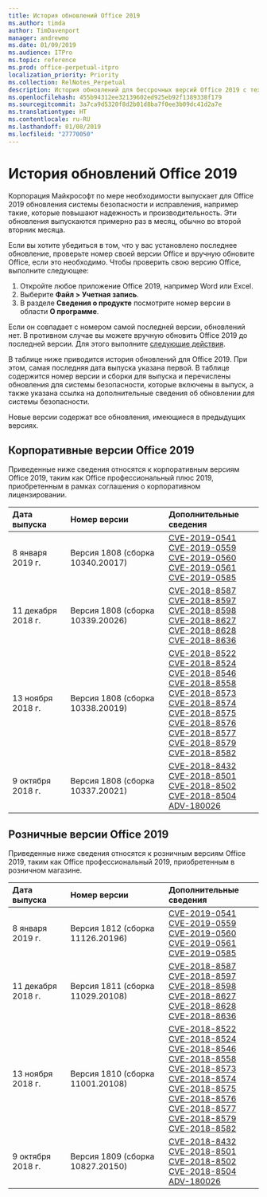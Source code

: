 ```yaml
---
title: История обновлений Office 2019
ms.author: timda
author: TimDavenport
manager: andrewmo
ms.date: 01/09/2019
ms.audience: ITPro
ms.topic: reference
ms.prod: office-perpetual-itpro
localization_priority: Priority
ms.collection: RelNotes_Perpetual
description: История обновлений для бессрочных версий Office 2019 с технологией "нажми и работай" для ИТ-специалистов
ms.openlocfilehash: 455b94312ee32139602ed925eb92f1389338f179
ms.sourcegitcommit: 3a7ca9d5320f8d2b01d8ba7f0ee3b09dc41d2a7e
ms.translationtype: HT
ms.contentlocale: ru-RU
ms.lasthandoff: 01/08/2019
ms.locfileid: "27770050"
---
```

# <a name="update-history-for-office-2019"></a>История обновлений Office 2019

Корпорация Майкрософт по мере необходимости выпускает для Office 2019 обновления системы безопасности и исправления, например такие, которые повышают надежность и производительность. Эти обновления выпускаются примерно раз в месяц, обычно во второй вторник месяца.

Если вы хотите убедиться в том, что у вас установлено последнее обновление, проверьте номер своей версии Office и вручную обновите Office, если это необходимо. Чтобы проверить свою версию Office, выполните следующее:

  1.    Откройте любое приложение Office 2019, например Word или Excel.
  2.    Выберите **Файл > Учетная запись**.
  3.    В разделе **Сведения о продукте** посмотрите номер версии в области **О программе**.

Если он совпадает с номером самой последней версии, обновлений нет. В противном случае вы можете вручную обновить Office 2019 до последней версии. Для этого выполните [следующие действия](https://support.office.com/article/2ab296f3-7f03-43a2-8e50-46de917611c5).


В таблице ниже приводится история обновлений для Office 2019. При этом, самая последняя дата выпуска указана первой. В таблице содержится номер версии и сборки для выпуска и перечислены обновления для системы безопасности, которые включены в выпуск, а также указана ссылка на дополнительные сведения об обновлении для системы безопасности.

Новые версии содержат все обновления, имеющиеся в предыдущих версиях.

## <a name="volume-licensed-versions-of-office-2019"></a>Корпоративные версии Office 2019
Приведенные ниже сведения относятся к корпоративным версиям Office 2019, таким как Office профессиональный плюс 2019, приобретенным в рамках соглашения о корпоративном лицензировании.

  
|**Дата выпуска**|**Номер версии**|**Дополнительные сведения**|
|:-----|:-----|:-----|
|8 января 2019 г.   |Версия 1808 (сборка 10340.20017)  |[CVE-2019-0541](https://portal.msrc.microsoft.com/ru-RU/security-guidance/advisory/CVE-2019-0541) <br/> [CVE-2019-0559](https://portal.msrc.microsoft.com/ru-RU/security-guidance/advisory/CVE-2019-0559) <br/> [CVE-2019-0560](https://portal.msrc.microsoft.com/ru-RU/security-guidance/advisory/CVE-2019-0560) <br/> [CVE-2019-0561](https://portal.msrc.microsoft.com/ru-RU/security-guidance/advisory/CVE-2019-0561) <br/> [CVE-2019-0585](https://portal.msrc.microsoft.com/ru-RU/security-guidance/advisory/CVE-2019-0585) <br/> |
|11 декабря 2018 г.   |Версия 1808 (сборка 10339.20026)  |[CVE-2018-8587](https://portal.msrc.microsoft.com/ru-RU/security-guidance/advisory/CVE-2018-8587) <br/> [CVE-2018-8597](https://portal.msrc.microsoft.com/ru-RU/security-guidance/advisory/CVE-2018-8597) <br/> [CVE-2018-8598](https://portal.msrc.microsoft.com/ru-RU/security-guidance/advisory/CVE-2018-8598) <br/> [CVE-2018-8627](https://portal.msrc.microsoft.com/ru-RU/security-guidance/advisory/CVE-2018-8627) <br/> [CVE-2018-8628](https://portal.msrc.microsoft.com/ru-RU/security-guidance/advisory/CVE-2018-8628) <br/> [CVE-2018-8636](https://portal.msrc.microsoft.com/ru-RU/security-guidance/advisory/CVE-2018-8636) <br/>|
|13 ноября 2018 г.   |Версия 1808 (сборка 10338.20019)  |[CVE-2018-8522](https://portal.msrc.microsoft.com/ru-RU/security-guidance/advisory/CVE-2018-8522) <br/> [CVE-2018-8524](https://portal.msrc.microsoft.com/ru-RU/security-guidance/advisory/CVE-2018-8524) <br/> [CVE-2018-8546](https://portal.msrc.microsoft.com/ru-RU/security-guidance/advisory/CVE-2018-8546) <br/> [CVE-2018-8558](https://portal.msrc.microsoft.com/ru-RU/security-guidance/advisory/CVE-2018-8558) <br/> [CVE-2018-8573](https://portal.msrc.microsoft.com/ru-RU/security-guidance/advisory/CVE-2018-8573) <br/> [CVE-2018-8574](https://portal.msrc.microsoft.com/ru-RU/security-guidance/advisory/CVE-2018-8574) <br/> [CVE-2018-8575](https://portal.msrc.microsoft.com/ru-RU/security-guidance/advisory/CVE-2018-8575) <br/> [CVE-2018-8576](https://portal.msrc.microsoft.com/ru-RU/security-guidance/advisory/CVE-2018-8576) <br/> [CVE-2018-8577](https://portal.msrc.microsoft.com/ru-RU/security-guidance/advisory/CVE-2018-8577) <br/> [CVE-2018-8579](https://portal.msrc.microsoft.com/ru-RU/security-guidance/advisory/CVE-2018-8579) <br/> [CVE-2018-8582](https://portal.msrc.microsoft.com/ru-RU/security-guidance/advisory/CVE-2018-8582) <br/>|
|9 октября 2018 г.   |Версия 1808 (сборка 10337.20021)  |[CVE-2018-8432](https://portal.msrc.microsoft.com/ru-RU/security-guidance/advisory/CVE-2018-8432) <br/> [CVE-2018-8501](https://portal.msrc.microsoft.com/ru-RU/security-guidance/advisory/CVE-2018-8501) <br/> [CVE-2018-8502](https://portal.msrc.microsoft.com/ru-RU/security-guidance/advisory/CVE-2018-8502) <br/> [CVE-2018-8504](https://portal.msrc.microsoft.com/ru-RU/security-guidance/advisory/CVE-2018-8504) <br/> [ADV-180026](https://portal.msrc.microsoft.com/ru-RU/security-guidance/advisory/ADV180026) <br/>|

## <a name="retail-versions-of-office-2019"></a>Розничные версии Office 2019
Приведенные ниже сведения относятся к розничным версиям Office 2019, таким как Office профессиональный 2019, приобретенным в розничном магазине.

|**Дата выпуска**|**Номер версии**|**Дополнительные сведения**|
|:-----|:-----|:-----|
|8 января 2019 г.   |Версия 1812 (сборка 11126.20196)  |[CVE-2019-0541](https://portal.msrc.microsoft.com/ru-RU/security-guidance/advisory/CVE-2019-0541) <br/> [CVE-2019-0559](https://portal.msrc.microsoft.com/ru-RU/security-guidance/advisory/CVE-2019-0559) <br/> [CVE-2019-0560](https://portal.msrc.microsoft.com/ru-RU/security-guidance/advisory/CVE-2019-0560) <br/> [CVE-2019-0561](https://portal.msrc.microsoft.com/ru-RU/security-guidance/advisory/CVE-2019-0561) <br/> [CVE-2019-0585](https://portal.msrc.microsoft.com/ru-RU/security-guidance/advisory/CVE-2019-0585) <br/> |
|11 декабря 2018 г.   |Версия 1811 (сборка 11029.20108)  |[CVE-2018-8587](https://portal.msrc.microsoft.com/ru-RU/security-guidance/advisory/CVE-2018-8587) <br/> [CVE-2018-8597](https://portal.msrc.microsoft.com/ru-RU/security-guidance/advisory/CVE-2018-8597) <br/> [CVE-2018-8598](https://portal.msrc.microsoft.com/ru-RU/security-guidance/advisory/CVE-2018-8598) <br/> [CVE-2018-8627](https://portal.msrc.microsoft.com/ru-RU/security-guidance/advisory/CVE-2018-8627) <br/> [CVE-2018-8628](https://portal.msrc.microsoft.com/ru-RU/security-guidance/advisory/CVE-2018-8628) <br/> [CVE-2018-8636](https://portal.msrc.microsoft.com/ru-RU/security-guidance/advisory/CVE-2018-8636) <br/>|
|13 ноября 2018 г.   |Версия 1810 (сборка 11001.20108)  |[CVE-2018-8522](https://portal.msrc.microsoft.com/ru-RU/security-guidance/advisory/CVE-2018-8522) <br/> [CVE-2018-8524](https://portal.msrc.microsoft.com/ru-RU/security-guidance/advisory/CVE-2018-8524) <br/> [CVE-2018-8546](https://portal.msrc.microsoft.com/ru-RU/security-guidance/advisory/CVE-2018-8546) <br/> [CVE-2018-8558](https://portal.msrc.microsoft.com/ru-RU/security-guidance/advisory/CVE-2018-8558) <br/> [CVE-2018-8573](https://portal.msrc.microsoft.com/ru-RU/security-guidance/advisory/CVE-2018-8573) <br/> [CVE-2018-8574](https://portal.msrc.microsoft.com/ru-RU/security-guidance/advisory/CVE-2018-8574) <br/> [CVE-2018-8575](https://portal.msrc.microsoft.com/ru-RU/security-guidance/advisory/CVE-2018-8575) <br/> [CVE-2018-8576](https://portal.msrc.microsoft.com/ru-RU/security-guidance/advisory/CVE-2018-8576) <br/> [CVE-2018-8577](https://portal.msrc.microsoft.com/ru-RU/security-guidance/advisory/CVE-2018-8577) <br/> [CVE-2018-8579](https://portal.msrc.microsoft.com/ru-RU/security-guidance/advisory/CVE-2018-8579) <br/> [CVE-2018-8582](https://portal.msrc.microsoft.com/ru-RU/security-guidance/advisory/CVE-2018-8582) <br/>|
|9 октября 2018 г.   |Версия 1809 (сборка 10827.20150)  |[CVE-2018-8432](https://portal.msrc.microsoft.com/ru-RU/security-guidance/advisory/CVE-2018-8432) <br/> [CVE-2018-8501](https://portal.msrc.microsoft.com/ru-RU/security-guidance/advisory/CVE-2018-8501) <br/> [CVE-2018-8502](https://portal.msrc.microsoft.com/ru-RU/security-guidance/advisory/CVE-2018-8502) <br/> [CVE-2018-8504](https://portal.msrc.microsoft.com/ru-RU/security-guidance/advisory/CVE-2018-8504) <br/> [ADV-180026](https://portal.msrc.microsoft.com/ru-RU/security-guidance/advisory/ADV180026) <br/>|
